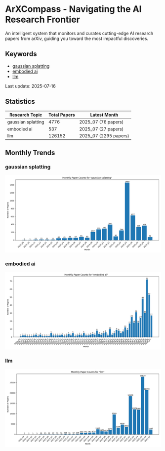 # ArXCompass - Navigating the AI Research Frontier
An intelligent system that monitors and curates cutting-edge AI research papers from arXiv, guiding you toward the most impactful discoveries.

## Keywords

- [gaussian splatting](gaussian_splatting/)
- [embodied ai](embodied_ai/)
- [llm](llm/)

Last update: 2025-07-16

## Statistics

| Research Topic | Total Papers | Latest Month |
| --- | --- | --- |
| gaussian splatting | 4776 | 2025_07 (76 papers) |
| embodied ai | 537 | 2025_07 (27 papers) |
| llm | 126152 | 2025_07 (2295 papers) |

## Monthly Trends

### gaussian splatting

![Monthly Paper Counts for gaussian splatting](gaussian_splatting/monthly_stats.png)

### embodied ai

![Monthly Paper Counts for embodied ai](embodied_ai/monthly_stats.png)

### llm

![Monthly Paper Counts for llm](llm/monthly_stats.png)

